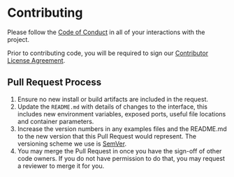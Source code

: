 # Contributing

Please follow the [Code of Conduct](https://github.com/panther-labs/panther-analysis/blob/master/CODE_OF_CONDUCT.md)
in all of your interactions with the project.

Prior to contributing code, you will be required to sign our [Contributor License Agreement](https://cla-assistant.io/panther-labs/panther-analysis).

## Pull Request Process

1. Ensure no new install or build artifacts are included in the request.
2. Update the `README.md` with details of changes to the interface, this includes new environment
   variables, exposed ports, useful file locations and container parameters.
3. Increase the version numbers in any examples files and the README.md to the new version that this
   Pull Request would represent. The versioning scheme we use is [SemVer](http://semver.org/).
4. You may merge the Pull Request in once you have the sign-off of other code owners. If you
   do not have permission to do that, you may request a reviewer to merge it for you.
